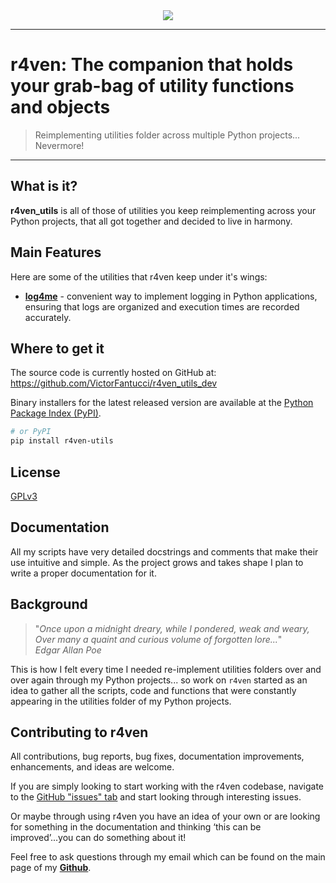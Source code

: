 <div align="center">
  <img src="imgs/r4ven_logo.png"><br>
</div>

-----------------

# r4ven: The companion that holds your grab-bag of utility functions and objects

> Reimplementing utilities folder across multiple Python projects... Nevermore!

-----------------

## What is it?

**r4ven_utils** is all of those of utilities you keep reimplementing across your Python projects, that all got together and decided to live in harmony.

## Main Features
Here are some of the utilities that r4ven keep under it's wings:

  - [**log4me**][log-4-me] - convenient way to implement logging in Python applications, ensuring that logs are organized and execution times are recorded accurately.

   [log-4-me]: r4ven_utils/log4me.py

## Where to get it
The source code is currently hosted on GitHub at:
https://github.com/VictorFantucci/r4ven_utils_dev

Binary installers for the latest released version are available at the [Python
Package Index (PyPI)](https://pypi.org/project/r4ven_utils).
```sh
# or PyPI
pip install r4ven-utils
```

## License
[GPLv3](LICENSE)

## Documentation
All my scripts have very detailed docstrings and comments that make their use intuitive and simple. As the project grows and takes shape I plan to write a  proper documentation for it.

## Background
> "*Once upon a midnight dreary, while I pondered, weak and weary,<br>
Over many a quaint and curious volume of forgotten lore...*"<br>
*Edgar Allan Poe*

This is how I felt every time I needed re-implement utilities folders over and over again through my Python projects... so work on ``r4ven`` started as an idea to gather all the scripts, code and functions that were constantly appearing in the utilities folder of my Python projects.

## Contributing to r4ven

All contributions, bug reports, bug fixes, documentation improvements, enhancements, and ideas are welcome.

If you are simply looking to start working with the r4ven codebase, navigate to the [GitHub "issues" tab](https://github.com/VictorFantucci/r4ven_utils_dev/issues) and start looking through interesting issues.

Or maybe through using r4ven you have an idea of your own or are looking for something in the documentation and thinking ‘this can be improved’...you can do something about it!

Feel free to ask questions through my email which can be found on the main page of my [**Github**](https://github.com/VictorFantucci).
